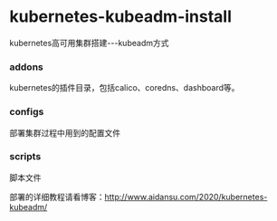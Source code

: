 # kubernetes-kubeadm-install
kubernetes高可用集群搭建---kubeadm方式

### addons
kubernetes的插件目录，包括calico、coredns、dashboard等。

### configs
部署集群过程中用到的配置文件

### scripts
脚本文件

部署的详细教程请看博客：http://www.aidansu.com/2020/kubernetes-kubeadm/